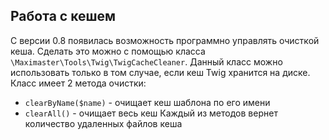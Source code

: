 ## Работа с кешем

С версии 0.8 появилась возможность программно управлять очисткой кеша. Сделать это можно с помощью класса `\Maximaster\Tools\Twig\TwigCacheCleaner`. Данный класс можно использовать только в том случае, если кеш Twig хранится на диске. 
Класс имеет 2 метода очистки:
* `clearByName($name)` - очищает кеш шаблона по его имени 
* `clearAll()` - очищает весь кеш
Каждый из методов вернет количество удаленных файлов кеша